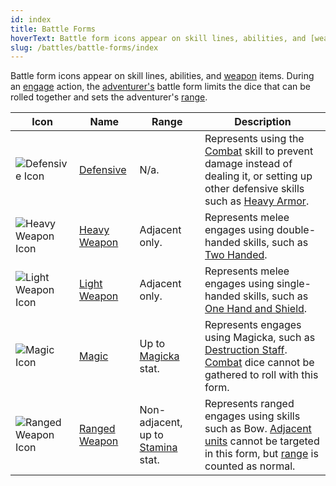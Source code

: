 ```yaml
---
id: index
title: Battle Forms
hoverText: Battle form icons appear on skill lines, abilities, and [weapon](/docs/adventurer/items/types/weapon) items. During an [engage](/docs/battles/adventurer-turn/engage) action, the [adventurer's](/docs/glossary/adventurer) battle form limits the dice that can be rolled together and sets the adventurer's [range](/docs/glossary/range).
slug: /battles/battle-forms/index
---
```


Battle form icons appear on skill lines, abilities, and [weapon](/docs/adventurer/items/types/weapon) items. During an [engage](/docs/battles/adventurer-turn/engage) action, the [adventurer's](/docs/glossary/adventurer) battle form limits the dice that can be rolled together and sets the adventurer's [range](/docs/glossary/range).

| Icon                                                            | Name                                                      | Range                                                               | Description                                                                                                                                                                                                                     |
| --------------------------------------------------------------- | --------------------------------------------------------- | ------------------------------------------------------------------- | ------------------------------------------------------------------------------------------------------------------------------------------------------------------------------------------------------------------------------- |
| <img src="/icons/defensive.svg" alt="Defensive Icon" />         | [Defensive](/docs/battles/battle-forms/defensive)         | N/a.                                                                | Represents using the [Combat](/docs/adventurer/skill-lines/combat) skill to prevent damage instead of dealing it, or setting up other defensive skills such as [Heavy Armor](/docs/adventurer/skill-lines/warrior/heavy-armor). |
| <img src="/icons/heavy-weapon.svg" alt="Heavy Weapon Icon" />   | [Heavy Weapon](/docs/battles/battle-forms/heavy-weapon)   | Adjacent only.                                                      | Represents melee engages using double-handed skills, such as [Two Handed](/docs/adventurer/skill-lines/warrior/two-handed).                                                                                                     |
| <img src="/icons/light-weapon.svg" alt="Light Weapon Icon" />   | [Light Weapon](/docs/battles/battle-forms/light-weapon)   | Adjacent only.                                                      | Represents melee engages using single-handed skills, such as [One Hand and Shield](/docs/adventurer/skill-lines/warrior/one-hand-and-shield).                                                                                   |
| <img src="/icons/magic.svg" alt="Magic Icon" />                 | [Magic](/docs/battles/battle-forms/magic)                 | Up to [Magicka](/docs/adventurer/stats/magicka) stat.               | Represents engages using Magicka, such as [Destruction Staff](/docs/adventurer/skill-lines/mage/destruction-staff). [Combat](/docs/adventurer/skill-lines/combat) dice cannot be gathered to roll with this form.               |
| <img src="/icons/ranged-weapon.svg" alt="Ranged Weapon Icon" /> | [Ranged Weapon](/docs/battles/battle-forms/ranged-weapon) | Non-adjacent, up to [Stamina](/docs/adventurer/stats/stamina) stat. | Represents ranged engages using skills such as Bow. [Adjacent](/docs/glossary/adjacent) [units](/docs/glossary/unit) cannot be targeted in this form, but [range](/docs/glossary/range) is counted as normal.                   |
